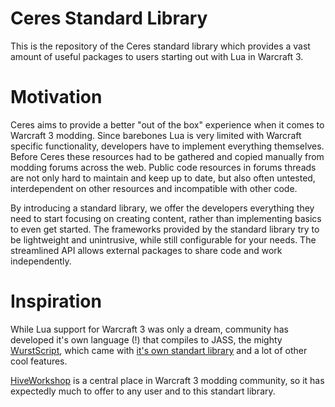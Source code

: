 # Ceres Standard Library

This is the repository of the Ceres standard library which provides a vast amount of useful packages to users starting out with Lua in Warcraft 3.

# Motivation

Ceres aims to provide a better "out of the box" experience when it comes to Warcraft 3 modding. Since barebones Lua is very limited with Warcraft specific functionality, developers have to implement everything themselves. Before Ceres these resources had to be gathered and copied manually from modding forums across the web. Public code resources in forums threads are not only hard to maintain and keep up to date, but also often untested, interdependent on other resources and incompatible with other code.

By introducing a standard library, we offer the developers everything they need to start focusing on creating content, rather than implementing basics to even get started. The frameworks provided by the standard library try to be lightweight and unintrusive, while still configurable for your needs. The streamlined API allows external packages to share code and work independently. 

# Inspiration

While Lua support for Warcraft 3 was only a dream, community has developed it's own language (!) that compiles to JASS, the mighty [WurstScript](https://github.com/wurstscript), which came with [it's own standart library](https://github.com/wurstscript/WurstStdlib2) and a lot of other cool features.

[HiveWorkshop](https://www.hiveworkshop.com/) is a central place in Warcraft 3 modding community, so it has expectedly much to offer to any user and to this standart library.